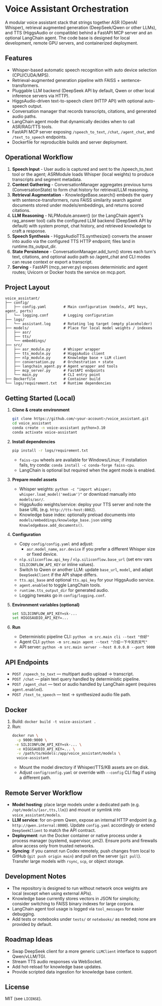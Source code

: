 ﻿# Voice Assistant Orchestration

A modular voice assistant stack that strings together ASR (OpenAI Whisper), retrieval augmented generation (DeepSeek/Qwen or other LLMs), and TTS (HiggsAudio or compatible) behind a FastAPI MCP server and an optional LangChain agent. The code base is designed for local development, remote GPU servers, and containerized deployment.

## Features
- Whisper-based automatic speech recognition with auto device selection (CPU/CUDA/MPS).
- Retrieval-augmented generation pipeline with FAISS + sentence-transformers.
- Pluggable LLM backend (DeepSeek API by default, Qwen or other local inference servers via HTTP).
- HiggsAudio-driven text-to-speech client (HTTP API) with optional auto-speech output.
- Conversation manager that records transcripts, citations, and generated audio paths.
- LangChain agent mode that dynamically decides when to call ASR/RAG/TTS tools.
- FastAPI MCP server exposing `/speech_to_text`, `/chat`, `/agent_chat`, and `/text_to_speech` endpoints.
- Dockerfile for reproducible builds and server deployment.

## Operational Workflow
1. **Speech Input** - User audio is captured and sent to the /speech_to_text tool or the agent; ASRModule loads Whisper (local weights) to produce transcripts and segment metadata.
2. **Context Gathering** - ConversationManager aggregates previous turns (ConversationState) to form chat history for retrieval/LLM reasoning.
3. **Retrieval Augmentation** - KnowledgeBase.search() embeds the query with sentence-transformers, runs FAISS similarity search against documents stored under models/embeddings, and returns scored citations.
4. **LLM Reasoning** - NLPModule.answer() (or the LangChain agent's rag_answer tool) calls the configured LLM backend (DeepSeek API by default) with system prompt, chat history, and retrieved knowledge to craft a response.
5. **Speech Synthesis** - HiggsAudioTTS.synthesize() converts the answer into audio via the configured TTS HTTP endpoint; files land in runtime.tts_output_dir.
6. **State Persistence** - ConversationManager.add_turn() stores each turn's text, citations, and optional audio path so /agent_chat and CLI modes can reuse context or export a transcript.
7. **Serving** - FastAPI (mcp_server.py) exposes deterministic and agent routes; Uvicorn or Docker hosts the service on mcp.port.

## Project Layout
```
voice_assistant/
├── config/
│   ├── config.yaml        # Main configuration (models, API keys, agent, ports)
│   └── logging.conf       # Logging configuration
├── logs/
│   └── assistant.log      # Rotating log target (empty placeholder)
├── models/                # Place for local model weights / indexes
│   ├── asr/
│   ├── tts/
│   └── embeddings/
├── src/
│   ├── asr_module.py      # Whisper wrapper
│   ├── tts_module.py      # HiggsAudio client
│   ├── nlp_module.py      # Knowledge base + LLM client
│   ├── conversation.py    # Orchestration + state
│   ├── langchain_agent.py # Agent wrapper and tools
│   ├── mcp_server.py      # FastAPI endpoints
│   └── main.py            # CLI entry point
├── Dockerfile             # Container build
└── logs/requirement.txt   # Runtime dependencies
```

## Getting Started (Local)
1. **Clone & create environment**
   ```bash
   git clone https://github.com/<your-account>/voice_assistant.git
   cd voice_assistant
   conda create -n voice-assistant python=3.10
   conda activate voice-assistant
   ```

2. **Install dependencies**
   ```bash
   pip install -r logs/requirement.txt
   ```
   - `faiss-cpu` wheels are available for Windows/Linux; if installation fails, try conda: `conda install -c conda-forge faiss-cpu`.
   - LangChain is optional but required when the agent mode is enabled.

3. **Prepare model assets**
   - Whisper weights: `python -c "import whisper; whisper.load_model('medium')"` or download manually into `models/asr/`.
   - HiggsAudio weights/service: deploy your TTS server and note the base URL (e.g. `http://tts-host:8002`).
   - Knowledge base index: optionally preload documents into `models/embeddings/knowledge_base.json` using `KnowledgeBase.add_documents()`.

4. **Configuration**
   - Copy `config/config.yaml` and adjust:
     - `asr.model_name`, `asr.device` if you prefer a different Whisper size or fixed device.
    - `nlp.siliconflow.api_key` / `nlp.siliconflow.base_url` (set env vars `SILICONFLOW_API_KEY` or inline values).
     - Switch to Qwen or another LLM: update `base_url`, `model`, and adapt `DeepSeekClient` if the API shape differs.
     - `tts.api_base` and optional `tts.api_key` for your HiggsAudio service.
     - `agent.enabled` to toggle LangChain tools.
     - `runtime.tts_output_dir` for generated audio.
   - Logging tweaks go in `config/logging.conf`.

5. **Environment variables (optional)**
   ```bash
   set SILICONFLOW_API_KEY=sk-...
   set HIGGSAUDIO_API_KEY=...
   ```

6. **Run**
   - Deterministic pipeline CLI: `python -m src.main cli --text "你好"`
   - Agent CLI: `python -m src.main agent --text "介绍一下今天的天气"`
   - API server: `python -m src.main server --host 0.0.0.0 --port 9000`

## API Endpoints
- `POST /speech_to_text` — multipart audio upload → transcript.
- `POST /chat` — plain text query handled by deterministic pipeline.
- `POST /agent_chat` — text or audio handled by LangChain agent (requires `agent.enabled`).
- `POST /text_to_speech` — text → synthesized audio file path.

## Docker
1. Build: `docker build -t voice-assistant .`
2. Run:
   ```bash
   docker run \
     -p 9000:9000 \
    -e SILICONFLOW_API_KEY=sk-... \
     -e HIGGSAUDIO_API_KEY=... \
     -v /path/to/models:/app/voice_assistant/models \
     voice-assistant
   ```
   - Mount the model directory if Whisper/TTS/KB assets are on disk.
   - Adjust `config/config.yaml` or override with `--config` CLI flag if using a different path.

## Remote Server Workflow
- **Model hosting**: place large models under a dedicated path (e.g. `/opt/models/{asr,tts,llm}`) and mount or symlink into `voice_assistant/models`.
- **LLM service**: for on-prem Qwen, expose an internal HTTP endpoint (e.g. `http://qwen.internal:8000`). Update `config.yaml` accordingly or extend `DeepSeekClient` to match the API contract.
- **Deployment**: run the Docker container or native process under a process manager (systemd, supervisor, pm2). Ensure ports and firewalls allow access only from trusted networks.
- **Syncing**: if you cannot run Codex remotely, push changes from local to GitHub (`git push origin main`) and pull on the server (`git pull`). Transfer large models with `rsync`, `scp`, or object storage.

## Development Notes
- The repository is designed to run without network once weights are local (except when using external APIs).
- Knowledge base currently stores vectors in JSON for simplicity; consider switching to FAISS binary indexes for large corpora.
- LangChain agent tool usage is logged via `tool_messages` for easier debugging.
- Add tests or notebooks under `tests/` or `notebooks/` as needed; none are provided by default.

## Roadmap Ideas
- Swap DeepSeek client for a more generic `LLMClient` interface to support Qwen/vLLM/TGI.
- Stream TTS audio responses via WebSocket.
- Add hot-reload for knowledge base updates.
- Provide scripted data ingestion for knowledge base content.

## License
MIT (see `LICENSE`).

